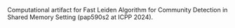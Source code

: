 Computational artifact for Fast Leiden Algorithm for Community Detection in Shared Memory Setting (pap590s2 at ICPP 2024).
